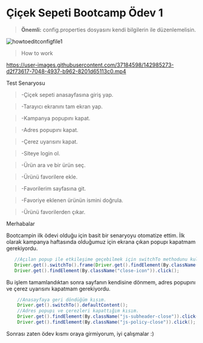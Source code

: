 # Çiçek Sepeti Bootcamp Ödev 1

>**Önemli:** config.properties dosyasını kendi bilgilerin ile düzenlemelisin.
>
![howtoeditconfigfile1](https://user-images.githubusercontent.com/37184598/142984893-0475334b-a5f7-4a96-9f71-234f04e88a0f.gif)

>How to work
>
https://user-images.githubusercontent.com/37184598/142985273-d2f73617-7048-4937-b962-8201d65113c0.mp4

Test Senaryosu
>-Çiçek sepeti anasayfasına giriş yap.

>-Tarayıcı ekranını tam ekran yap.

>-Kampanya popupını kapat.

>-Adres popupını kapat.

>-Çerez uyarısını kapat.

>-Siteye login ol.

>-Ürün ara ve bir ürün seç.

>-Ürünü favorilere ekle.

>-Favorilerim sayfasına git.

>-Favoriye eklenen ürünün ismini doğrula.

>-Ürünü favorilerden çıkar.

Merhabalar

Bootcampin ilk ödevi olduğu için basit bir senaryoyu otomatize ettim.
İlk olarak kampanya haftasında olduğumuz için ekrana çıkan popupı kapatmam gerekiyordu.

 ```java
    //Açılan popup ile etkileşime geçebilmek için switchTo methodunu kullandım.
    Driver.get().switchTo().frame(Driver.get().findElement(By.className("ab-modal-interactions")));
    Driver.get().findElement(By.className("close-icon")).click();
   ```

Bu işlem tamamlandıktan sonra sayfanın kendisine dönmem, adres popupını ve çerez uyarısını kapatmam gerekiyordu.

```java
    //Anasayfaya geri döndüğüm kısım.
    Driver.get().switchTo().defaultContent();
    //Adres popupı ve çerezleri kapattığım kısım.
    Driver.get().findElement(By.className("js-subheader-close")).click();
    Driver.get().findElement(By.className("js-policy-close")).click();
   ```

Sonrası zaten ödev kısmı oraya girmiyorum, iyi çalışmalar :)

